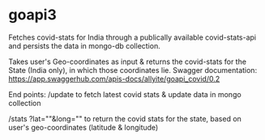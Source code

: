 # goapi3


Fetches covid-stats for India through a publically available covid-stats-api and persists the data in mongo-db collection.

Takes user's Geo-coordinates as input & returns the covid-stats for the State (India only), in which those coordinates lie.
Swagger documentation: https://app.swaggerhub.com/apis-docs/allyite/goapi_covid/0.2

End points:
/update 
to fetch latest covid stats & update data in mongo collection

/stats   ?lat=""&long=""
to return the covid stats for the state, based on user's geo-coordinates (latitude & longitude)
